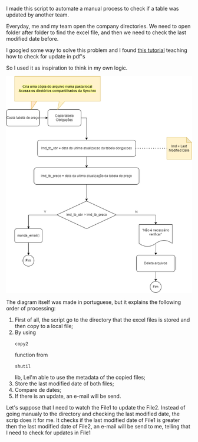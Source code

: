 I made this script to automate a manual process to check if a table was updated by another team.

Everyday, me and my team open the company directories. We need to open folder after folder to find the excel file, and then we need to check the last modified date before.

I googled some way to solve this problem and I found [this tutorial](https://tonyteaches.tech/detect-file-change-python/) teaching how to check for update in pdf's

So I used it as inspiration to think in my own logic.

![Flow Diagram](https://github.com/GiulioBernardi/fotos/blob/master/Notifica_metodo1.drawio.png)

The diagram itself was made in portuguese, but it explains the following order of processing:

1. First of all, the script go to the directory that the excel files is stored and then copy to a local file;
2. By using <pre><code>copy2</code></pre> function from <pre><code>shutil</code></pre> lib, LeI'm able to use the metadata of the copied files;
3. Store the last modified date of both files;
4. Compare de dates;
5. If there is an update, an e-mail will be send.

Let's suppose that I need to watch the File1 to update the File2. Instead of going manualy to the directory and checking the last modified date, the scrip does it for me. It checks if the last modified date of File1 is greater then the last modified date of File2, an e-mail will be send to me, telling that I need to check for updates in File1

